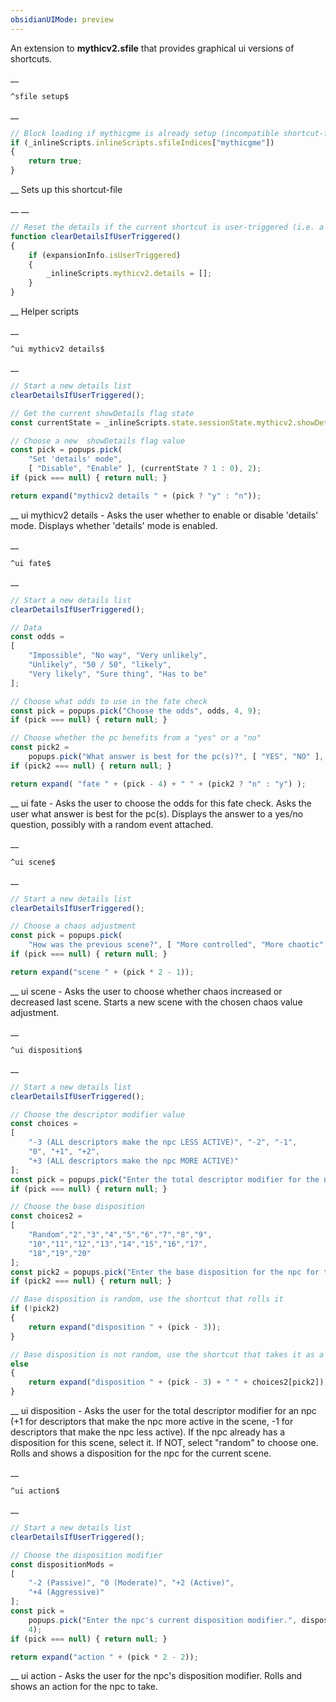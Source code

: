 ```yaml
---
obsidianUIMode: preview
---
```


An extension to __mythicv2.sfile__ that provides graphical ui versions of shortcuts.


__
```
^sfile setup$
```
__
```js
// Block loading if mythicgme is already setup (incompatible shortcut-files)
if (_inlineScripts.inlineScripts.sfileIndices["mythicgme"])
{
	return true;
}
```
__
Sets up this shortcut-file


__
__
```js
// Reset the details if the current shortcut is user-triggered (i.e. a new action)
function clearDetailsIfUserTriggered()
{
	if (expansionInfo.isUserTriggered)
	{
		_inlineScripts.mythicv2.details = [];
	}
}
```
__
Helper scripts


__
```
^ui mythicv2 details$
```
__
```js
// Start a new details list
clearDetailsIfUserTriggered();

// Get the current showDetails flag state
const currentState = _inlineScripts.state.sessionState.mythicv2.showDetails;

// Choose a new  showDetails flag value
const pick = popups.pick(
	"Set 'details' mode",
	[ "Disable", "Enable" ], (currentState ? 1 : 0), 2);
if (pick === null) { return null; }

return expand("mythicv2 details " + (pick ? "y" : "n"));
```
__
ui mythicv2 details - Asks the user whether to enable or disable 'details' mode.
Displays whether 'details' mode is enabled.


__
```
^ui fate$
```
__
```js
// Start a new details list
clearDetailsIfUserTriggered();

// Data
const odds =
[
	"Impossible", "No way", "Very unlikely",
	"Unlikely", "50 / 50", "likely",
	"Very likely", "Sure thing", "Has to be"
];

// Choose what odds to use in the fate check
const pick = popups.pick("Choose the odds", odds, 4, 9);
if (pick === null) { return null; }

// Choose whether the pc benefits from a "yes" or a "no"
const pick2 =
	popups.pick("What answer is best for the pc(s)?", [ "YES", "NO" ], 0, 2);
if (pick2 === null) { return null; }

return expand( "fate " + (pick - 4) + " " + (pick2 ? "n" : "y") );
```
__
ui fate - Asks the user to choose the odds for this fate check.
Asks the user what answer is best for the pc(s).
Displays the answer to a yes/no question, possibly with a random event attached.


__
```
^ui scene$
```
__
```js
// Start a new details list
clearDetailsIfUserTriggered();

// Choose a chaos adjustment
const pick = popups.pick(
	"How was the previous scene?", [ "More controlled", "More chaotic" ], 1, 2);
if (pick === null) { return null; }

return expand("scene " + (pick * 2 - 1));
```
__
ui scene - Asks the user to choose whether chaos increased or decreased last scene.
Starts a new scene with the chosen chaos value adjustment.


__
```
^ui disposition$
```
__
```js
// Start a new details list
clearDetailsIfUserTriggered();

// Choose the descriptor modifier value
const choices =
[
	"-3 (ALL descriptors make the npc LESS ACTIVE)", "-2", "-1",
	"0", "+1", "+2",
	"+3 (ALL descriptors make the npc MORE ACTIVE)"
];
const pick = popups.pick("Enter the total descriptor modifier for the npc.\n\nConsider the npc's three descriptors in the current situation.\n+1 for descriptors that make the npc MORE active.\n-1 for descriptors that make the npc LESS active.\n0 for descriptors that don't affect npc activity.", choices, 3, 7);
if (pick === null) { return null; }

// Choose the base disposition
const choices2 =
[
	"Random","2","3","4","5","6","7","8","9",
	"10","11","12","13","14","15","16","17",
	"18","19","20"
];
const pick2 = popups.pick("Enter the base disposition for the npc for this scene.\n\nIf the npc has a base dispositon for this scene, select it.\nIf the npc does NOT yet have a base disposition for this scene, select 'Random'.", choices2, 0, 20);
if (pick2 === null) { return null; }

// Base disposition is random, use the shortcut that rolls it
if (!pick2)
{
	return expand("disposition " + (pick - 3));
}

// Base disposition is not random, use the shortcut that takes it as a parameter
else
{
	return expand("disposition " + (pick - 3) + " " + choices2[pick2]);
}
```
__
ui disposition - Asks the user for the total descriptor modifier for an npc (+1 for descriptors that make the npc more active in the scene, -1 for descriptors that make the npc less active).
If the npc already has a disposition for this scene, select it.  If NOT, select "random" to choose one.
Rolls and shows a disposition for the npc for the current scene.


__
```
^ui action$
```
__
```js
// Start a new details list
clearDetailsIfUserTriggered();

// Choose the disposition modifier
const dispositionMods =
[
	"-2 (Passive)", "0 (Moderate)", "+2 (Active)",
	"+4 (Aggressive)"
];
const pick =
	popups.pick("Enter the npc's current disposition modifier.", dispositionMods, 1,
	4);
if (pick === null) { return null; }

return expand("action " + (pick * 2 - 2));
```
__
ui action - Asks the user for the npc's disposition modifier.
Rolls and shows an action for the npc to take.
